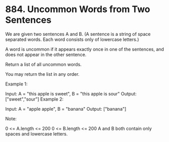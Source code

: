 # 884. Uncommon Words from Two Sentences
We are given two sentences A and B.  (A sentence is a string of space separated words.  Each word consists only of lowercase letters.)

A word is uncommon if it appears exactly once in one of the sentences, and does not appear in the other sentence.

Return a list of all uncommon words. 

You may return the list in any order.

 

Example 1:

Input: A = "this apple is sweet", B = "this apple is sour"
Output: ["sweet","sour"]
Example 2:

Input: A = "apple apple", B = "banana"
Output: ["banana"]
 

Note:

0 <= A.length <= 200
0 <= B.length <= 200
A and B both contain only spaces and lowercase letters.
